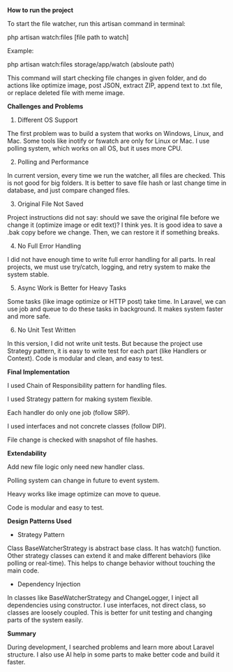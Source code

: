 **How to run the project**

To start the file watcher, run this artisan command in terminal:

php artisan watch:files [file path to watch]

Example:

php artisan watch:files storage/app/watch (absloute path)

This command will start checking file changes in given folder, and do actions like optimize image, post JSON, extract ZIP, append text to .txt file, or replace deleted file with meme image.

**Challenges and Problems**

1. Different OS Support

The first problem was to build a system that works on Windows, Linux, and Mac. Some tools like inotify or fswatch are only for Linux or Mac. I use polling system, which works on all OS, but it uses more CPU.

2. Polling and Performance

In current version, every time we run the watcher, all files are checked. This is not good for big folders. It is better to save file hash or last change time in database, and just compare changed files.

3. Original File Not Saved

Project instructions did not say: should we save the original file before we change it (optimize image or edit text)? I think yes. It is good idea to save a .bak copy before we change. Then, we can restore it if something breaks.

4. No Full Error Handling

I did not have enough time to write full error handling for all parts. In real projects, we must use try/catch, logging, and retry system to make the system stable.

5. Async Work is Better for Heavy Tasks

Some tasks (like image optimize or HTTP post) take time. In Laravel, we can use job and queue to do these tasks in background. It makes system faster and more safe.

6. No Unit Test Written

In this version, I did not write unit tests. But because the project use Strategy pattern, it is easy to write test for each part (like Handlers or Context). Code is modular and clean, and easy to test.

**Final Implementation**

I used Chain of Responsibility pattern for handling files.

I used Strategy pattern for making system flexible.

Each handler do only one job (follow SRP).

I used interfaces and not concrete classes (follow DIP).

File change is checked with snapshot of file hashes.

**Extendability**

Add new file logic only need new handler class.

Polling system can change in future to event system.

Heavy works like image optimize can move to queue.

Code is modular and easy to test.

**Design Patterns Used**

- Strategy Pattern

Class BaseWatcherStrategy is abstract base class. It has watch() function. Other strategy classes can extend it and make different behaviors (like polling or real-time). This helps to change behavior without touching the main code.

- Dependency Injection

In classes like BaseWatcherStrategy and ChangeLogger, I inject all dependencies using constructor. I use interfaces, not direct class, so classes are loosely coupled. This is better for unit testing and changing parts of the system easily.

**Summary**

During development, I searched problems and learn more about Laravel structure. I also use AI help in some parts to make better code and build it faster.
